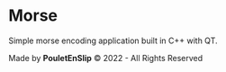 # Morse
Simple morse encoding application built in C++ with QT.

Made by **PouletEnSlip** © 2022 - All Rights Reserved
